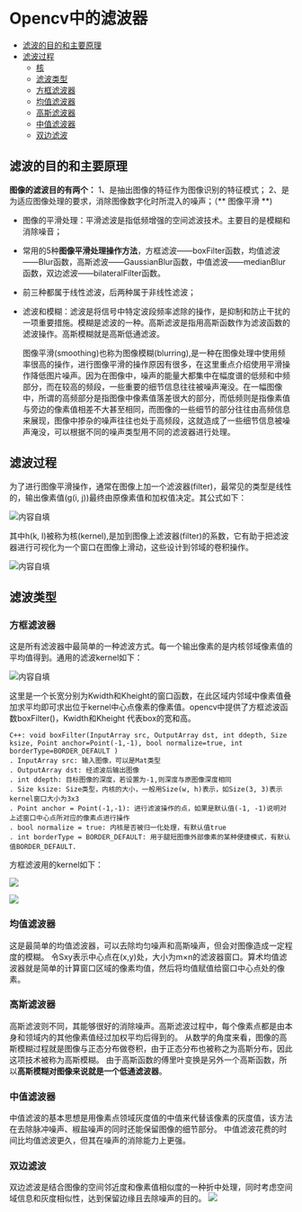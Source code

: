 # Opencv中的滤波器

<!--TOC-->
- [滤波的目的和主要原理](#滤波的目的和主要原理)
- [滤波过程](#滤波过程)
  - [核](#核)
  - [滤波类型](#滤波类型)
   - [方框滤波器](#方框滤波器)
   - [均值滤波器](#均值滤波器)
   - [高斯滤波器](#高斯滤波器)
   - [中值滤波器](#中值滤波器)
   - [双边滤波](#双边滤波)
  
<!--/TOC-->

## 滤波的目的和主要原理
**图像的滤波目的有两个：**
1、是抽出图像的特征作为图像识别的特征模式；
2、是为适应图像处理的要求，消除图像数字化时所混入的噪声；（** 图像平滑 **)

- 图像的平滑处理：平滑滤波是指低频增强的空间滤波技术。主要目的是模糊和消除噪音；

- 常用的5种**图像平滑处理操作方法**，方框滤波——boxFilter函数，均值滤波——Blur函数，高斯滤波——GaussianBlur函数，中值滤波——medianBlur函数，双边滤波——bilateralFilter函数。
- 前三种都属于线性滤波，后两种属于非线性滤波；   
- 滤波和模糊：滤波是将信号中特定波段频率滤除的操作，是抑制和防止干扰的一项重要措施。模糊是滤波的一种。高斯滤波是指用高斯函数作为滤波函数的滤波操作。高斯模糊就是高斯低通滤波。

    图像平滑(smoothing)也称为图像模糊(blurring),是一种在图像处理中使用频率很高的操作，进行图像平滑的操作原因有很多，在这里重点介绍使用平滑操作降低图片噪声。因为在图像中，噪声的能量大都集中在幅度谱的低频和中频部分，而在较高的频段，一些重要的细节信息往往被噪声淹没。在一幅图像中，所谓的高频部分是指图像中像素值落差很大的部分，而低频则是指像素值与旁边的像素值相差不大甚至相同，而图像的一些细节的部分往往由高频信息来展现，图像中掺杂的噪声往往也处于高频段，这就造成了一些细节信息被噪声淹没，可以根据不同的噪声类型用不同的滤波器进行处理。

## 滤波过程
为了进行图像平滑操作，通常在图像上加一个滤波器(filter)，最常见的类型是线性的，输出像素值(g(i, j))最终由原像素值和加权值决定。其公式如下：

 ![内容自填](https://github.com/liwenjian12/opencv/blob/master/pictures/20161225144553744.jpg)
 
 其中h(k, l)被称为核(kernel),是加到图像上滤波器(filter)的系数，它有助于把滤波器进行可视化为一个窗口在图像上滑动，这些设计到邻域的卷积操作。
 
![内容自填](https://github.com/liwenjian12/opencv/blob/master/pictures/20161225145943342.jpg)

## 滤波类型
### 方框滤波器
这是所有滤波器中最简单的一种滤波方式。每一个输出像素的是内核邻域像素值的平均值得到。通用的滤波kernel如下： 

![内容自填](https://github.com/liwenjian12/opencv/blob/master/pictures/20161225150807916.jpg)

这里是一个长宽分别为Kwidth和Kheight的窗口函数，在此区域内邻域中像素值叠加求平均即可求出位于kernel中心点像素的像素值。opencv中提供了方框滤波函数boxFilter()，Kwidth和Kheight 代表box的宽和高。
```
C++: void boxFilter(InputArray src, OutputArray dst, int ddepth, Size ksize, Point anchor=Point(-1,-1), bool normalize=true, int borderType=BORDER_DEFAULT )
. InputArray src: 输入图像，可以是Mat类型
. OutputArray dst: 经滤波后输出图像
. int ddepth: 目标图像的深度，若设置为-1,则深度与原图像深度相同
. Size ksize: Size类型，内核的大小，一般用Size(w, h)表示，如Size(3, 3)表示kernel窗口大小为3x3
. Point anchor = Point(-1,-1): 进行滤波操作的点，如果是默认值(-1, -1)说明对上述窗口中心点所对应的像素点进行操作
. bool normalize = true: 内核是否被归一化处理，有默认值true
. int borderType = BORDER_DEFAULT: 用于腿短图像外部像素的某种便捷模式，有默认值BORDER_DEFAULT. 
```
方框滤波用的kernel如下：

![](https://github.com/liwenjian12/opencv/blob/master/pictures/20161225152419921.jpg)

![](https://github.com/liwenjian12/opencv/blob/master/pictures/20161225152444593.jpg)

### 均值滤波器
这是最简单的均值滤波器，可以去除均匀噪声和高斯噪声，但会对图像造成一定程度的模糊。
令Sxy表示中心点在(x,y)处，大小为m×n的滤波器窗口。算术均值滤波器就是简单的计算窗口区域的像素均值，然后将均值赋值给窗口中心点处的像素。

### 高斯滤波器
高斯滤波则不同，其能够很好的消除噪声。高斯滤波过程中，每个像素点都是由本身和领域内的其他像素值经过加权平均后得到的。
从数学的角度来看，图像的高斯模糊过程就是图像与正态分布做卷积，由于正态分布也被称之为高斯分布，因此这项技术被称为高斯模糊。
由于高斯函数的傅里叶变换是另外一个高斯函数，所以**高斯模糊对图像来说就是一个低通滤波器**。

### 中值滤波器
中值滤波的基本思想是用像素点领域灰度值的中值来代替该像素的灰度值，该方法在去除脉冲噪声、椒盐噪声的同时还能保留图像的细节部分。
中值滤波花费的时间比均值滤波更久，但其在噪声的消除能力上更强。

### 双边滤波
双边滤波是结合图像的空间邻近度和像素值相似度的一种折中处理，同时考虑空间域信息和灰度相似性，达到保留边缘且去除噪声的目的。 
![](https://github.com/liwenjian12/opencv/blob/master/pictures/20151208134222591.jpg)
